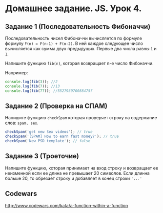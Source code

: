 # Домашнее задание. JS. Урок 4.

## Задание 1 (Последовательность Фибоначчи)

Последовательность чисел Фибоначчи вычисляется по формуле формулу `F(n) = F(n-1) + F(n-2)`. В ней каждое следующее число вычисляется как сумма двух предыдущих.
Первые два числа равны `1` и `1`. 

Напишите функцию `fib(n)`, которая возвращает n-е число Фибоначчи.

Например:
```js
console.log(fib(3)); //2
console.log(fib(7)); //13
console.log(fib(77)); //5527939700884757
```

## Задание 2 (Проверка на СПАМ)

Напишите функцию `checkSpam` которая проверяет строку на содержание слов: `spam, sex`.

```js
checkSpam('get new Sex videos'); // true
checkSpam('[SPAM] How to earn fast money?'); // true
checkSpam('New PSD template'); // false
```

## Задание 3 (Троеточие)

Напишите функцию, которая принимает на вход строку и возвращает ее неизменной если ее длина не превышает 20 символов.
Если длинна больше 20, то обрезает строку и добавляет в конец строки `'...'`


## Codewars

http://www.codewars.com/kata/a-function-within-a-function


